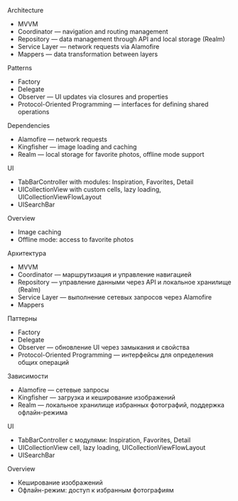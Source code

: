Architecture

- MVVM
- Coordinator — navigation and routing management
- Repository — data management through API and local storage (Realm)
- Service Layer — network requests via Alamofire
- Mappers — data transformation between layers

Patterns

- Factory
- Delegate
- Observer — UI updates via closures and properties
- Protocol-Oriented Programming — interfaces for defining shared operations

Dependencies

- Alamofire — network requests
- Kingfisher — image loading and caching
- Realm — local storage for favorite photos, offline mode support

UI

- TabBarController with modules: Inspiration, Favorites, Detail
- UICollectionView with custom cells, lazy loading, UICollectionViewFlowLayout
- UISearchBar

Overview

- Image caching
- Offline mode: access to favorite photos


Архитектура

- MVVM
- Coordinator — маршрутизация и управление навигацией
- Repository — управление данными через API и локальное хранилище (Realm)
- Service Layer — выполнение сетевых запросов через Alamofire
- Mappers

Паттерны

- Factory
- Delegate
- Observer — обновление UI через замыкания и свойства
- Protocol-Oriented Programming — интерфейсы для определения общих операций


Зависимости

- Alamofire — сетевые запросы
- Kingfisher — загрузка и кеширование изображений
- Realm — локальное хранилище избранных фотографий, поддержка офлайн-режима

UI

- TabBarController с модулями: Inspiration, Favorites, Detail
- UICollectionView cell, lazy loading, UICollectionViewFlowLayout
- UISearchBar

Overview

- Кеширование изображений
- Офлайн-режим: доступ к избранным фотографиям
